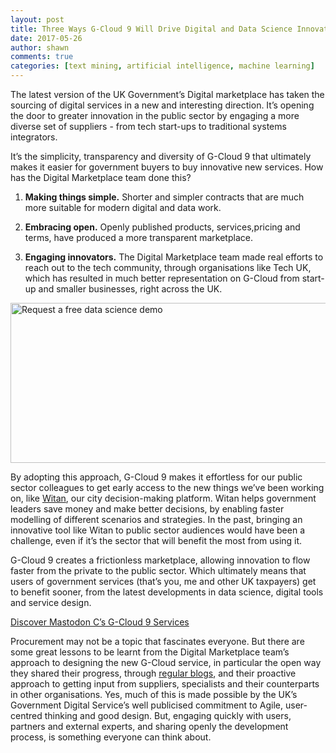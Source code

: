 ```yaml
---
layout: post
title: Three Ways G-Cloud 9 Will Drive Digital and Data Science Innovation
date: 2017-05-26
author: shawn
comments: true
categories: [text mining, artificial intelligence, machine learning]
---
```


The latest version of the UK Government’s Digital marketplace has taken the sourcing of digital services in a new and interesting direction.  It’s opening the door to greater innovation in the public sector by engaging a more diverse set of suppliers - from tech start-ups to traditional systems integrators.

<!--more-->

It’s the simplicity, transparency and diversity of G-Cloud 9 that ultimately makes it easier for government buyers to buy innovative new services.  How has the Digital Marketplace team done this?

1. **Making things simple.** Shorter and simpler contracts that are much more suitable for modern digital and data work.

2. **Embracing open.** Openly published products, services,pricing and terms, have produced a more transparent marketplace.

3. **Engaging innovators.**  The Digital Marketplace team made real efforts to reach out to the tech community, through organisations like Tech UK, which has resulted in much better representation on G-Cloud from start-up and smaller businesses, right across the UK.

<!--HubSpot Call-to-Action Code --><span class="hs-cta-wrapper" id="hs-cta-wrapper-278795c6-a5ec-429d-a4a5-aa90044fe71f"><span class="hs-cta-node hs-cta-278795c6-a5ec-429d-a4a5-aa90044fe71f" id="hs-cta-278795c6-a5ec-429d-a4a5-aa90044fe71f"><!--[if lte IE 8]><div id="hs-cta-ie-element"></div><![endif]--><a href="https://cta-redirect.hubspot.com/cta/redirect/3461032/278795c6-a5ec-429d-a4a5-aa90044fe71f" ><img class="hs-cta-img" id="hs-cta-img-278795c6-a5ec-429d-a4a5-aa90044fe71f" style="border-width:0px;" height="256" width="513" src="https://no-cache.hubspot.com/cta/default/3461032/278795c6-a5ec-429d-a4a5-aa90044fe71f.png"  alt="Request a free data science demo"/></a></span><script charset="utf-8" src="https://js.hscta.net/cta/current.js"></script><script type="text/javascript"> hbspt.cta.load(3461032, '278795c6-a5ec-429d-a4a5-aa90044fe71f', {}); </script></span><!-- end HubSpot Call-to-Action Code -->

By adopting this approach, G-Cloud 9 makes it effortless for our public sector colleagues to get early access to the new things we’ve been working on, like [Witan](http://www.mastodonc.com/products/witan/), our city decision-making platform. Witan helps government leaders save money and make better decisions, by enabling faster modelling of different scenarios and strategies.  In the past, bringing an innovative tool like Witan to public sector audiences would have been a challenge, even if it’s the sector that will benefit the most from using it.

G-Cloud 9 creates a frictionless marketplace, allowing innovation to flow faster from the private to the public sector. Which ultimately means that users of government services (that’s you, me and other UK taxpayers) get to benefit sooner, from the latest developments in data science, digital tools and service design.

[Discover Mastodon C’s G-Cloud 9 Services](https://www.digitalmarketplace.service.gov.uk/g-cloud/search?q=mastodon+c)

Procurement may not be a topic that fascinates everyone.  But there are some great lessons to be learnt from the Digital Marketplace team’s approach to designing the new G-Cloud service, in particular the open way they shared their progress, through [regular blogs](https://digitalmarketplace.blog.gov.uk/category/vision/), and their proactive approach to getting input from suppliers, specialists and their counterparts in other organisations.  Yes, much of this is made possible by the UK’s Government Digital Service’s well publicised commitment to Agile, user-centred thinking and good design.  But, engaging quickly with users, partners and external experts, and sharing openly the development process, is something everyone can think about.
